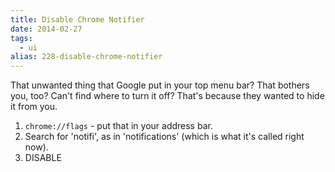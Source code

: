 ```yaml
---
title: Disable Chrome Notifier
date: 2014-02-27
tags: 
  - ui
alias: 228-disable-chrome-notifier
---
```


That unwanted thing that Google put in your top menu bar? That bothers you, too? Can't find where to turn it off? That's because they wanted to hide it from you.

1. `chrome://flags` - put that in your address bar.
2. Search for 'notifi', as in 'notifications' (which is what it's called right now).
3. DISABLE
